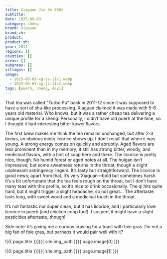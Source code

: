 ```yaml
---
title: Xiaguan Jin Se 2001
subtitle: 
date: 2025-09-03
category: sheng
brand: Xiaguan
brand_zh: 
product: 
product_zh: 
year: 2011
regions: []
counties: []
areas: []
subareas: []
villages: []
image: 
  - 2025-09-03-xg-js-11/1.webp
  - 2025-09-03-xg-js-11/2.webp
tags: [puerh, sheng, dayi]
---
```

That tea was called "Turbo Pu" back in 2011-12 since it was supposed to have a sort of shu-like processing. Xiaguan claimed it was made with 5-6 years old material. Who knows, but it was a rather cheap tea delivering a unique profile for a sheng. Personally, I didn’t have old puerh at the time, so I thought it had interesting bitter kuwei flavors.

The first brew makes me think the tea remains unchanged, but after 2-3 brews, an obvious minty licorice shows up. I don’t recall that when it was young. A strong energy comes on quickly and abruptly. Aged flavors are less prominent than in my memory; it still has strong bitter, woody, and medicinal flavors, with a hint of soap here and there. The licorice is pretty nice, though. No humid forest or aged notes at all. The huigan isn’t impressive, but some sweetness returns in the throat, though a slight unpleasant astringency lingers. It’s tasty but straightforward. The licorice is good news; apart from that, it’s very Xiaguan—bold but sometimes harsh. It’s a bit unfortunate that the tea feels rough on the throat, but I don’t have many teas with this profile, so it’s nice to drink occasionally. The qi hits quite hard, but it might trigger a slight headache, so not great... The aftertaste lasts long, with sweet wood and a medicinal touch in the throat.

It’s not fantastic nor super clean, but it has licorice, and I particularly love licorice in puerh (and chicken coop too!). I suspect it might have a slight pesticides aftertaste, though!

Side note: it’s giving me a curious craving for a toast with foie gras. I’m not a big fan of foie gras, but perhaps it would pair well with it?

![{{ page.title }}]({{ site.img_path }}{{ page.image[0] }})

![{{ page.title }}]({{ site.img_path }}{{ page.image[1] }})

